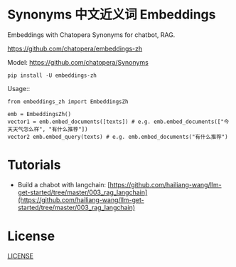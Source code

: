 # Synonyms 中文近义词 Embeddings

Embeddings with Chatopera Synonyms for chatbot, RAG.

https://github.com/chatopera/embeddings-zh

Model: https://github.com/chatopera/Synonyms

```
pip install -U embeddings-zh
```

Usage::

```
from embeddings_zh import EmbeddingsZh

emb = EmbeddingsZh()
vector1 = emb.embed_documents([texts]) # e.g. emb.embed_documents(["今天天气怎么样", "有什么推荐"])
vector2 emb.embed_query(texts) # e.g. emb.embed_documents("有什么推荐")
```

# Tutorials

* Build a chabot with langchain: [https://github.com/hailiang-wang/llm-get-started/tree/master/003_rag_langchain](https://github.com/hailiang-wang/llm-get-started/tree/master/003_rag_langchain)

# License
[LICENSE](./LICENSE)
